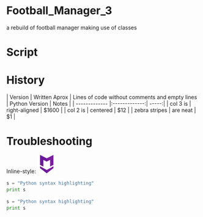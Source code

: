 # Football_Manager_3
a rebuild of football manager making use of classes

# Script
# History

| Version       | Written Aprox           | Lines of code without comments and empty lines  | Python Version | Notes | 
| ------------- |:-------------:| -----:|
| col 3 is      | right-aligned | $1600 |
| col 2 is      | centered      |   $12 |
| zebra stripes | are neat      |    $1 |

# Troubleshooting


Inline-style: 
![alt text](https://github.com/adam-p/markdown-here/raw/master/src/common/images/icon48.png "Logo Title Text 1")


```python
s = "Python syntax highlighting"
print s
```

```python
s = "Python syntax highlighting"
print s
```

